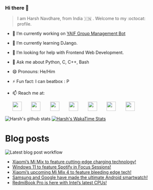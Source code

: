 ### Hi there 👋

> I am Harsh Navdhare, from India :india: . Welcome to my :octocat: profile.

* 🔭 I’m currently working on [YAIF Group Management Bot](https://github.com/YAIFoundation/YAR_Manager_Bot)
* 🌱 I’m currently learning DJango.
* 🤔 I’m looking for help with Frontend Web Development.
* 💬 Ask me about Python, C, C++, Bash
* 😄 Pronouns: He/Him
* ⚡ Fun fact: I can beatbox : P
* 📫 Reach me at: 
 

    [<img src="https://simpleicons.org/icons/instagram.svg" width="30">](https://www.instagram.com/plus_infinity.hn) &nbsp;&nbsp;&nbsp;&nbsp;&nbsp;&nbsp;
    [<img src="https://simpleicons.org/icons/facebook.svg" width="30">](https://www.facebook.com/harsh.navdhare.infinity) &nbsp;&nbsp;&nbsp;&nbsp;&nbsp;&nbsp; 
    [<img src="https://simpleicons.org/icons/twitter.svg" width="30">](https://twitter.com/hnavdhare) &nbsp;&nbsp;&nbsp;&nbsp;&nbsp;&nbsp; 
    [<img src="https://simpleicons.org/icons/xdadevelopers.svg" width="30">](https://forum.xda-developers.com/member.php?u=8122486) &nbsp;&nbsp;&nbsp;&nbsp;&nbsp;&nbsp; 
    [<img src="https://simpleicons.org/icons/telegram.svg" width="30">](https://t.me/infinitEplus) &nbsp;&nbsp;&nbsp;&nbsp;&nbsp;&nbsp;
    [<img src="https://simpleicons.org/icons/snapchat.svg" width="30">](https://www.snapchat.com/add/plus.infinity) &nbsp;&nbsp;&nbsp;&nbsp;&nbsp;&nbsp; 
    [<img src="https://simpleicons.org/icons/gmail.svg" width="30">](mailto:navdhareharsh2001@gmail.com)

 
 

![Harsh's github stats](https://github-readme-stats-infinity-plus.vercel.app/api?username=infinity-plus&show_icons=true&count_private=true&theme=dark) [![Harsh's WakaTime Stats](https://github-readme-stats-infinity-plus.vercel.app/api/wakatime?username=infinity_plus&theme=dark)](https://wakatime.com/@infinity_plus)

# Blog posts

![Latest blog post workflow](https://github.com/infinity-plus/infinity-plus/workflows/Latest%20blog%20post%20workflow/badge.svg)

<!-- BLOG-POST-LIST:START -->
- [Xiaomi’s Mi Mix to feature cutting-edge charging technology!](https://spadebee.com/2021/08/07/xiaomis-mi-mix-to-feature-cutting-edge-charging-technology/?utm_source=rss&utm_medium=rss&utm_campaign=xiaomis-mi-mix-to-feature-cutting-edge-charging-technology)
- [Windows 11 to feature Spotify in Focus Sessions!](https://spadebee.com/2021/08/06/windows-11-to-feature-spotify-in-focus-sessions/?utm_source=rss&utm_medium=rss&utm_campaign=windows-11-to-feature-spotify-in-focus-sessions)
- [Xiaomi’s upcoming Mi Mix 4 to feature bleeding edge tech!](https://spadebee.com/2021/08/05/xiaomis-upcoming-mi-mix-4-to-feature-bleeding-edge-tech/?utm_source=rss&utm_medium=rss&utm_campaign=xiaomis-upcoming-mi-mix-4-to-feature-bleeding-edge-tech)
- [Samsung and Google have made the ultimate Android smartwatch!](https://spadebee.com/2021/08/04/samsung-and-google-have-made-the-ultimate-android-smartwatch/?utm_source=rss&utm_medium=rss&utm_campaign=samsung-and-google-have-made-the-ultimate-android-smartwatch)
- [RedmiBook Pro is here with Intel’s latest CPUs!](https://spadebee.com/2021/08/03/redmibook-pro-is-here-with-intels-latest-cpus/?utm_source=rss&utm_medium=rss&utm_campaign=redmibook-pro-is-here-with-intels-latest-cpus)
<!-- BLOG-POST-LIST:END -->

